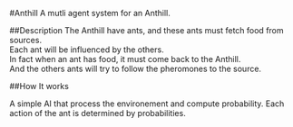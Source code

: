 #Anthill
A mutli agent system for an Anthill.

##Description
The Anthill have ants, and these ants must fetch food from sources.  
Each ant will be influenced by the others.   
In fact when an ant has food, it must come back to the Anthill.  
 And the others ants will try to follow the pheromones to the source.
 
 ##How It works
 
 A simple AI that process the environement and compute probability.
 Each action of the ant is determined by probabilities.
 
